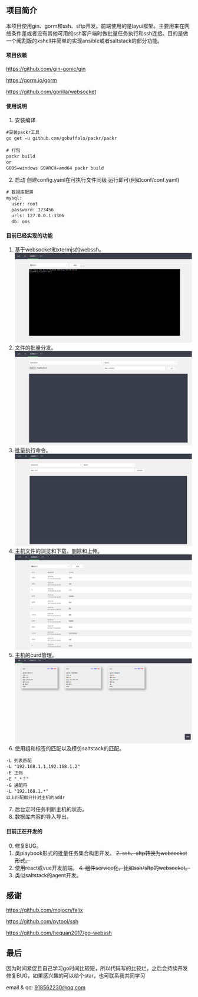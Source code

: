 ## 项目简介

​本项目使用gin、gorm和ssh、sftp开发。前端使用的是layui框架。主要用来在网络条件差或者没有其他可用的ssh客户端时做批量任务执行和ssh连接。目的是做一个阉割版的xshell并简单的实现ansible或者saltstack的部分功能。

#### 项目依赖
https://github.com/gin-gonic/gin

https://gorm.io/gorm

https://github.com/gorilla/websocket

#### 使用说明
1. 安装编译
```shell script
#安装packr工具
go get -u github.com/gobuffalo/packr/packr

# 打包
packr build
or
GOOS=windows GOARCH=amd64 packr build
```

2. 启动 创建config.yaml在可执行文件同级 运行即可(例如conf/conf.yaml)
```shell script
# 数据库配置
mysql:
  user: root
  password: 123456
  urls: 127.0.0.1:3306
  db: oms
```

#### 目前已经实现的功能

1. 基于websocket和xtermjs的webssh。
![image](./images/ssh.png)
2. 文件的批量分发。
![image](./images/file.png)
3. 批量执行命令。
![image](./images/shell.png)
4. 主机文件的浏览和下载，删除和上传。
![image](./images/browse.png)
5. 主机的curd管理。
![image](./images/hosts.png)
6. 使用组和标签的匹配以及模仿saltstack的匹配。
```shell script
-L 列表匹配
-L "192.168.1.1,192.168.1.2"
-E 正则
-E ".*？"
-G 通配符
-L "192.168.1.*"
以上匹配都只针对主机的addr
```
7. 后台定时任务判断主机的状态。
8. 数据库内容的导入导出。

#### 目前正在开发的
0. 修复BUG。
1. 类playbook形式的批量任务集合构思开发。
~~2. ssh、sftp转换为websocket形式。~~
3. 使用react或vue开发前端。
~~4. 组件service化，比如ssh/sftp的websocket。~~
5. 类似saltstack的agent开发。

## 感谢
https://github.com/mojocn/felix

https://github.com/pytool/ssh

https://github.com/hequan2017/go-webssh

## 最后
因为时间紧促且自己学习go时间比较短，所以代码写的比较烂，之后会持续开发修复BUG，如果感兴趣的可以给个star，也可联系我共同学习

email & qq: 918562230@qq.com